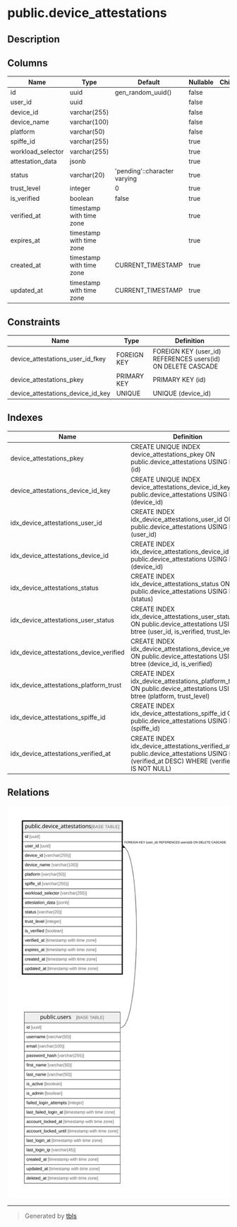 # public.device_attestations

## Description

## Columns

| Name | Type | Default | Nullable | Children | Parents | Comment |
| ---- | ---- | ------- | -------- | -------- | ------- | ------- |
| id | uuid | gen_random_uuid() | false |  |  |  |
| user_id | uuid |  | false |  | [public.users](public.users.md) |  |
| device_id | varchar(255) |  | false |  |  |  |
| device_name | varchar(100) |  | false |  |  |  |
| platform | varchar(50) |  | false |  |  |  |
| spiffe_id | varchar(255) |  | true |  |  |  |
| workload_selector | varchar(255) |  | true |  |  |  |
| attestation_data | jsonb |  | true |  |  |  |
| status | varchar(20) | 'pending'::character varying | true |  |  |  |
| trust_level | integer | 0 | true |  |  |  |
| is_verified | boolean | false | true |  |  |  |
| verified_at | timestamp with time zone |  | true |  |  |  |
| expires_at | timestamp with time zone |  | true |  |  |  |
| created_at | timestamp with time zone | CURRENT_TIMESTAMP | true |  |  |  |
| updated_at | timestamp with time zone | CURRENT_TIMESTAMP | true |  |  |  |

## Constraints

| Name | Type | Definition |
| ---- | ---- | ---------- |
| device_attestations_user_id_fkey | FOREIGN KEY | FOREIGN KEY (user_id) REFERENCES users(id) ON DELETE CASCADE |
| device_attestations_pkey | PRIMARY KEY | PRIMARY KEY (id) |
| device_attestations_device_id_key | UNIQUE | UNIQUE (device_id) |

## Indexes

| Name | Definition |
| ---- | ---------- |
| device_attestations_pkey | CREATE UNIQUE INDEX device_attestations_pkey ON public.device_attestations USING btree (id) |
| device_attestations_device_id_key | CREATE UNIQUE INDEX device_attestations_device_id_key ON public.device_attestations USING btree (device_id) |
| idx_device_attestations_user_id | CREATE INDEX idx_device_attestations_user_id ON public.device_attestations USING btree (user_id) |
| idx_device_attestations_device_id | CREATE INDEX idx_device_attestations_device_id ON public.device_attestations USING btree (device_id) |
| idx_device_attestations_status | CREATE INDEX idx_device_attestations_status ON public.device_attestations USING btree (status) |
| idx_device_attestations_user_status | CREATE INDEX idx_device_attestations_user_status ON public.device_attestations USING btree (user_id, is_verified, trust_level) |
| idx_device_attestations_device_verified | CREATE INDEX idx_device_attestations_device_verified ON public.device_attestations USING btree (device_id, is_verified) |
| idx_device_attestations_platform_trust | CREATE INDEX idx_device_attestations_platform_trust ON public.device_attestations USING btree (platform, trust_level) |
| idx_device_attestations_spiffe_id | CREATE INDEX idx_device_attestations_spiffe_id ON public.device_attestations USING btree (spiffe_id) |
| idx_device_attestations_verified_at | CREATE INDEX idx_device_attestations_verified_at ON public.device_attestations USING btree (verified_at DESC) WHERE (verified_at IS NOT NULL) |

## Relations

![er](public.device_attestations.svg)

---

> Generated by [tbls](https://github.com/k1LoW/tbls)
